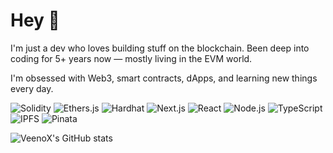# Hey 👋
I'm just a dev who loves building stuff on the blockchain.
Been deep into coding for 5+ years now — mostly living in the EVM world.

I'm obsessed with Web3, smart contracts, dApps, and learning new things every day.

<p align="left"> <img src="https://img.shields.io/badge/Solidity-363636?style=for-the-badge&logo=solidity&logoColor=white" alt="Solidity"/> <img src="https://img.shields.io/badge/Ethers.js-49426C?style=for-the-badge&logo=ethers&logoColor=white" alt="Ethers.js"/> <img src="https://img.shields.io/badge/Hardhat-FCC72B?style=for-the-badge&logo=hardhat&logoColor=black" alt="Hardhat"/> <img src="https://img.shields.io/badge/Next.js-000000?style=for-the-badge&logo=next.js&logoColor=white" alt="Next.js"/> <img src="https://img.shields.io/badge/React-20232A?style=for-the-badge&logo=react&logoColor=61DAFB" alt="React"/> <img src="https://img.shields.io/badge/Node.js-339933?style=for-the-badge&logo=nodedotjs&logoColor=white" alt="Node.js"/> <img src="https://img.shields.io/badge/TypeScript-3178C6?style=for-the-badge&logo=typescript&logoColor=white" alt="TypeScript"/> <img src="https://img.shields.io/badge/IPFS-65C2CB?style=for-the-badge&logo=ipfs&logoColor=white" alt="IPFS"/> <img src="https://img.shields.io/badge/PINATA-000000?style=for-the-badge&logo=pinata&logoColor=yellow" alt="Pinata"/> </p>

![VeenoX's GitHub stats](https://github-readme-stats.vercel.app/api?username=Veenoway&show_icons=true&theme=tokyonight)
